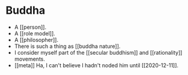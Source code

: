 # Buddha

- A [[person]].
- A [[role model]].
- A [[philosopher]].
- There is such a thing as [[buddha nature]].
- I consider myself part of the [[secular buddhism]] and [[rationality]] movements.
- [[meta]] Ha, I can't believe I hadn't noded him until [[2020-12-11]].


